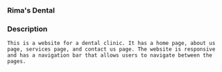 ### Rima's Dental
 
 ### Description
    This is a website for a dental clinic. It has a home page, about us page, services page, and contact us page. The website is responsive and has a navigation bar that allows users to navigate between the pages. 